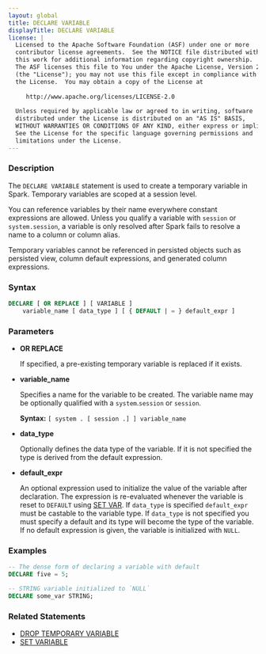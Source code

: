 ```yaml
---
layout: global
title: DECLARE VARIABLE
displayTitle: DECLARE VARIABLE
license: |
  Licensed to the Apache Software Foundation (ASF) under one or more
  contributor license agreements.  See the NOTICE file distributed with
  this work for additional information regarding copyright ownership.
  The ASF licenses this file to You under the Apache License, Version 2.0
  (the "License"); you may not use this file except in compliance with
  the License.  You may obtain a copy of the License at
 
     http://www.apache.org/licenses/LICENSE-2.0
 
  Unless required by applicable law or agreed to in writing, software
  distributed under the License is distributed on an "AS IS" BASIS,
  WITHOUT WARRANTIES OR CONDITIONS OF ANY KIND, either express or implied.
  See the License for the specific language governing permissions and
  limitations under the License.
---
```


### Description

The `DECLARE VARIABLE` statement is used to create a temporary variable in Spark.
Temporary variables are scoped at a session level.

You can reference variables by their name everywhere constant expressions are allowed.
Unless you qualify a variable with `session` or `system.session`, a variable is only resolved after
Spark fails to resolve a name to a column or column alias.

Temporary variables cannot be referenced in persisted objects such as persisted view,
column default expressions, and generated column expressions.

### Syntax

```sql
DECLARE [ OR REPLACE ] [ VARIABLE ]
    variable_name [ data_type ] [ { DEFAULT | = } default_expr ]
```

### Parameters

* **OR REPLACE**

    If specified, a pre-existing temporary variable is replaced if it exists.

* **variable_name**

    Specifies a name for the variable to be created.
    The variable name may be optionally qualified with a `system`.`session` or `session`.

    **Syntax:** `[ system . [ session .] ] variable_name`

* **data_type**

    Optionally defines the data type of the variable.
    If it is not specified the type is derived from the default expression.

* **default_expr**

    An optional expression used to initialize the value of the variable after declaration.
    The expression is re-evaluated whenever the variable is reset to `DEFAULT` using
    [SET VAR](sql-ref-syntax-aux-set-var.html).
    If `data_type` is specified `default_expr` must be castable to the variable type.
    If `data_type` is not specified you must specify a default and its type will become the type of
    the variable.
    If no default expression is given, the variable is initialized with `NULL`.

### Examples

```sql
-- The dense form of declaring a variable with default
DECLARE five = 5;

-- STRING variable initialized to `NULL`
DECLARE some_var STRING;
```

### Related Statements

* [DROP TEMPORARY VARIABLE](sql-ref-syntax-ddl-drop-variable.html)
* [SET VARIABLE](sql-ref-syntax-aux-set-var.html)
